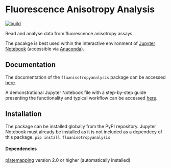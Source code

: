 # Fluorescence Anisotropy Analysis

[![build](https://github.com/mariuszlas/fluanisotropyanalysis/actions/workflows/python-package-test.yml/badge.svg)](https://github.com/mariuszlas/fluanisotropyanalysis/actions/workflows/python-package-test.yml)

Read and analyse data from fluorescence anisotropy assays.

The pacakge is best used within the interactive environment of [Jupyter Notebook](https://jupyter.org/) (accessible via [Anaconda](https://www.anaconda.com/products/individual)).

## Documentation
The documentation of the `fluanisotropyanalysis` package can be accessed [here](https://mariuszlas.github.io/fluanisotropyanalysis/).

A demonstrational Jupyter Notebook file with a step-by-step guide presenting the functionality and typical workflow can be accessed [here](https://github.com/mariuszlas/fluanisotropyanalysis/tree/main/docs/demo).

## Installation
The package can be installed globally from the PyPI repository. Jupyter Notebook must already be installed as it is not included as a dependecy of this package.
`pip install fluanisotropyanalysis`

#### Dependencies
[platemapping](https://github.com/lawrencecollins/platemapping) version 2.0 or higher (automatically installed)
